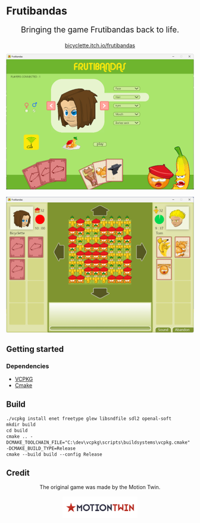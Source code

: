 # Frutibandas

<p align=center style="font-size:150%;">
Bringing the game Frutibandas back to life.<br>

<p align=center>
<a href="https://bicyclette.itch.io/frutibandas">bicyclette.itch.io/frutibandas</a>
</p>


<img alt="home" src="screen_capture/home_page.png">
<br><br>
<img alt="game" src="screen_capture/game_page.png">
</p>

## Getting started

### Dependencies

- [VCPKG](https://github.com/microsoft/vcpkg)
- [Cmake](https://cmake.org/)

## Build

```
./vcpkg install enet freetype glew libsndfile sdl2 openal-soft
mkdir build
cd build
cmake .. -DCMAKE_TOOLCHAIN_FILE="C:\dev\vcpkg\scripts\buildsystems\vcpkg.cmake" -DCMAKE_BUILD_TYPE=Release
cmake --build build --config Release
```

## Credit
<p align=center>
The original game was made by the Motion Twin.<br><br>
<a href="https://motion-twin.com/fr/">
<img alt="Motion Twin" src="logo/motion_twin.png" width="200">
</a>
</p>
